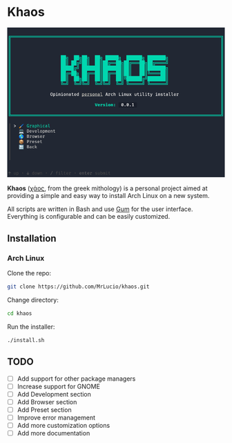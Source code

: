 # Khaos

![](screenshot.png)

**Khaos** ([χάος](<https://en.wikipedia.org/wiki/Chaos_(cosmogony)>), from the greek mithology) is a personal project aimed at providing a simple and easy way to install Arch Linux on a new system.

All scripts are written in Bash and use [Gum](https://github.com/charmbracelet/gum) for the user interface.\
Everything is configurable and can be easily customized.

## Installation

### Arch Linux

Clone the repo:

```sh
git clone https://github.com/MrLucio/khaos.git
```

Change directory:

```sh
cd khaos
```

Run the installer:

```sh
./install.sh
```

## TODO

- [ ] Add support for other package managers
- [ ] Increase support for GNOME
- [ ] Add Development section
- [ ] Add Browser section
- [ ] Add Preset section
- [ ] Improve error management
- [ ] Add more customization options
- [ ] Add more documentation
